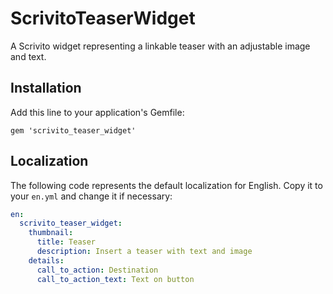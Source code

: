 # ScrivitoTeaserWidget

A Scrivito widget representing a linkable teaser with an adjustable image and text.

## Installation

Add this line to your application's Gemfile:

    gem 'scrivito_teaser_widget'

## Localization

The following code represents the default localization for English. Copy it to your `en.yml` and change it if necessary:

```yaml
en:
  scrivito_teaser_widget:
    thumbnail:
      title: Teaser
      description: Insert a teaser with text and image
    details:
      call_to_action: Destination
      call_to_action_text: Text on button
```